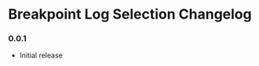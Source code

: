 <!-- Keep a Changelog guide -> https://keepachangelog.com -->

# Breakpoint Log Selection Changelog


### 0.0.1
- Initial release
